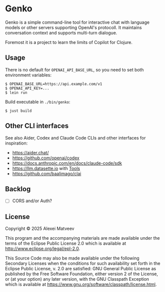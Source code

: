 # Genko

Genko is a simple command-line tool for interactive chat with language
models or other servers supporting OpenAI's protocoll. It maintains
conversation context and supports multi-turn dialogue.

Foremost it is a project to learn the limits of Copilot for Clojure.

## Usage

There is no default for `OPENAI_API_BASE_URL`, so you need to set
both environment variables:

    $ OPENAI_BASE_URL=https://api.example.com/v1
    $ OPENAI_API_KEY=...
    $ lein run

Build executable in `./bin/genko`:

    $ just build


## Other CLI interfaces

See also Aider, Codex and Claude Code CLIs and other interfaces for
inspiration:

* https://aider.chat/
* https://github.com/openai/codex
* https://docs.anthropic.com/en/docs/claude-code/sdk
* https://llm.datasette.io with
  [Tools](https://simonwillison.net/2025/May/27/llm-tools/)
* https://github.com/baalimago/clai


## Backlog

* [ ] CORS and/or Auth?

## License

Copyright © 2025 Alexei Matveev

This program and the accompanying materials are made available under the
terms of the Eclipse Public License 2.0 which is available at
http://www.eclipse.org/legal/epl-2.0.

This Source Code may also be made available under the following Secondary
Licenses when the conditions for such availability set forth in the Eclipse
Public License, v. 2.0 are satisfied: GNU General Public License as published by
the Free Software Foundation, either version 2 of the License, or (at your
option) any later version, with the GNU Classpath Exception which is available
at https://www.gnu.org/software/classpath/license.html.
